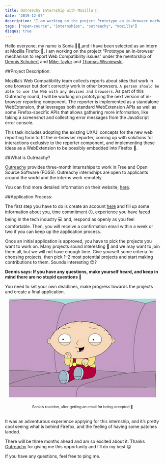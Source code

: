 ```yaml
---
title: Outreachy Internship with Mozilla 🦊
date: "2019-12-07"
description: "I am working on the project Prototype an in-browser mechanism to report Web Compatibility issues under the mentorship of Dennis Schubert and Mike Taylor and Thomas Wisniewski."
tags: ["open-source", "internships", "outreachy", "mozilla"]
disqus: true
---
```


Hello everyone, my name is Sonia 👱‍♀️,and I have been selected as an intern at Mozilla Firefox 🦊. I am working on the project “Prototype an in-browser mechanism to report Web Compatibility issues” under the mentorship of [Dennis Schubert](https://schub.io/) and [Mike Taylor](https://miketaylr.com/) and [Thomas Wisniewski](https://github.com/wisniewskit).

##Project Description:

Mozilla’s Web Compatibility team collects reports about sites that work in one browser but don’t correctly work in other browsers. `A person should be able to use the Web with any devices and browsers`. As part of this Outreachy round, I will be working on prototyping the next version of in-browser reporting component. The reporter is implemented as a standalone WebExtension, that leverages both standard WebExtension APIs as well as some Firefox-specific APIs that allows gathering more information, like taking a screenshot and collecting error messages from the JavaScript error console.

This task includes adopting the existing UX/UI concepts for the new web reporting form to fit the in-browser reporter, coming up with solutions for interactions exclusive to the reporter component, and implementing these ideas as a WebExtension to be possibly embedded into Firefox 🦊.

##What is Outreachy?

[Outreachy](https://www.outreachy.org/) provides three-month internships to work in Free and Open Source Software (FOSS). Outreachy internships are open to applicants around the world and the interns work remotely.

You can find more detailed information on their website, [here](https://www.outreachy.org/).

##Application Process:

The first step you have to do is create an account [here](https://www.outreachy.org/) and fill up some information about you, time commitment 🕔, experience you have faced being in the tech industry 💻 and, respond as openly as you feel comfortable. Then, you will receive a confirmation email within a week or two if you can keep up the application process.

Once an initial application is approved, you have to pick the projects you want to work on. Many projects sound interesting 🤔 and we may want to join them all, but we will not have enough time. Give yourself some criteria for choosing projects, then pick 1–2 most potential projects and start making contributions to them. Sounds interesting 😉?

**Dennis says: If you have any questions, make yourself heard, and keep in mind there are no stupid questions 🙂**

You need to set your own deadlines, make progress towards the projects and create a final application.

<p align="center">
<img src="./excited.gif">
</p>
<center><sub>Sonia’s reaction, after getting an email for being accepted 🙈</sub></center><br/>

It was an adventurous experience applying for this internship, and it’s pretty cool seeing what is behind Firefox, and the feeling of having some patches landed.

There will be three months ahead and am so excited about it. Thanks [Outreachy](https://www.outreachy.org/) for giving me this opportunity and I’ll do my best 😋

If you have any questions, feel free to ping me.
